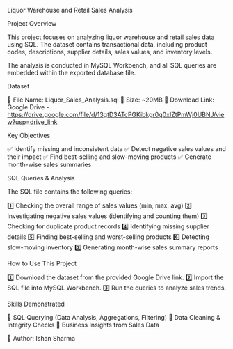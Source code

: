 Liquor Warehouse and Retail Sales Analysis

Project Overview

This project focuses on analyzing liquor warehouse and retail sales data using SQL. The dataset contains transactional data, including product codes, descriptions, supplier details, sales values, and inventory levels.

The analysis is conducted in MySQL Workbench, and all SQL queries are embedded within the exported database file.

Dataset

📂 File Name: Liquor_Sales_Analysis.sql
📂 Size: ~20MB
📂 Download Link: Google Drive - https://drive.google.com/file/d/13gtD3ATcPGKibkgr0g0xIZtPmWj0UBNJ/view?usp=drive_link

Key Objectives

✅ Identify missing and inconsistent data
✅ Detect negative sales values and their impact
✅ Find best-selling and slow-moving products
✅ Generate month-wise sales summaries

SQL Queries & Analysis

The SQL file contains the following queries:

1️⃣ Checking the overall range of sales values (min, max, avg)
2️⃣ Investigating negative sales values (identifying and counting them)
3️⃣ Checking for duplicate product records
4️⃣ Identifying missing supplier details
5️⃣ Finding best-selling and worst-selling products
6️⃣ Detecting slow-moving inventory
7️⃣ Generating month-wise sales summary reports

How to Use This Project

1️⃣ Download the dataset from the provided Google Drive link.
2️⃣ Import the SQL file into MySQL Workbench.
3️⃣ Run the queries to analyze sales trends.

Skills Demonstrated

🔹 SQL Querying (Data Analysis, Aggregations, Filtering)
🔹 Data Cleaning & Integrity Checks
🔹 Business Insights from Sales Data

📌 Author: Ishan Sharma
